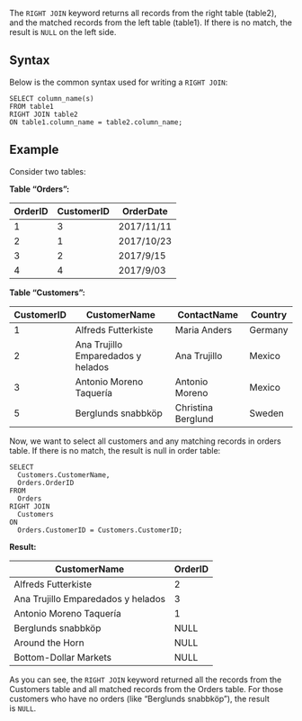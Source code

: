 

The `RIGHT JOIN` keyword returns all records from the right table (table2), and the matched records from the left table (table1). If there is no match, the result is `NULL` on the left side.

## Syntax

Below is the common syntax used for writing a `RIGHT JOIN`:

```
SELECT column_name(s)
FROM table1
RIGHT JOIN table2
ON table1.column_name = table2.column_name;
```

## Example

Consider two tables:

**Table “Orders”:**

|OrderID|CustomerID|OrderDate|
|---|---|---|
|1|3|2017/11/11|
|2|1|2017/10/23|
|3|2|2017/9/15|
|4|4|2017/9/03|

**Table “Customers”:**

|CustomerID|CustomerName|ContactName|Country|
|---|---|---|---|
|1|Alfreds Futterkiste|Maria Anders|Germany|
|2|Ana Trujillo Emparedados y helados|Ana Trujillo|Mexico|
|3|Antonio Moreno Taquería|Antonio Moreno|Mexico|
|5|Berglunds snabbköp|Christina Berglund|Sweden|

Now, we want to select all customers and any matching records in orders table. If there is no match, the result is null in order table:

```
SELECT 
  Customers.CustomerName, 
  Orders.OrderID
FROM 
  Orders
RIGHT JOIN 
  Customers 
ON 
  Orders.CustomerID = Customers.CustomerID;
```

**Result:**

|CustomerName|OrderID|
|---|---|
|Alfreds Futterkiste|2|
|Ana Trujillo Emparedados y helados|3|
|Antonio Moreno Taquería|1|
|Berglunds snabbköp|NULL|
|Around the Horn|NULL|
|Bottom-Dollar Markets|NULL|

As you can see, the `RIGHT JOIN` keyword returned all the records from the Customers table and all matched records from the Orders table. For those customers who have no orders (like “Berglunds snabbköp”), the result is `NULL`.